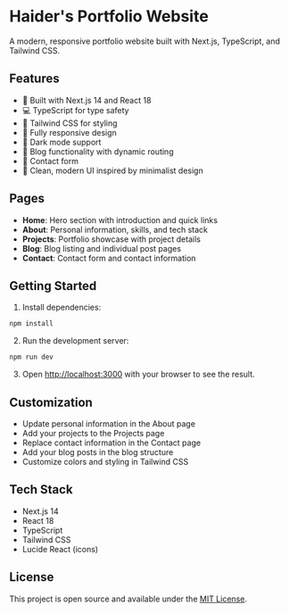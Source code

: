 # Haider's Portfolio Website

A modern, responsive portfolio website built with Next.js, TypeScript, and Tailwind CSS.

## Features

- 🚀 Built with Next.js 14 and React 18
- 💻 TypeScript for type safety
- 🎨 Tailwind CSS for styling
- 📱 Fully responsive design
- 🌙 Dark mode support
- 📝 Blog functionality with dynamic routing
- 📧 Contact form
- 🎯 Clean, modern UI inspired by minimalist design

## Pages

- **Home**: Hero section with introduction and quick links
- **About**: Personal information, skills, and tech stack
- **Projects**: Portfolio showcase with project details
- **Blog**: Blog listing and individual post pages
- **Contact**: Contact form and contact information

## Getting Started

1. Install dependencies:
```bash
npm install
```

2. Run the development server:
```bash
npm run dev
```

3. Open [http://localhost:3000](http://localhost:3000) with your browser to see the result.

## Customization

- Update personal information in the About page
- Add your projects to the Projects page
- Replace contact information in the Contact page
- Add your blog posts in the blog structure
- Customize colors and styling in Tailwind CSS

## Tech Stack

- Next.js 14
- React 18
- TypeScript
- Tailwind CSS
- Lucide React (icons)

## License

This project is open source and available under the [MIT License](LICENSE).
